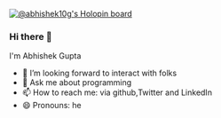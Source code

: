 [![@abhishek10g's Holopin board](https://holopin.io/api/user/board?user=abhishek10g)](https://holopin.io/@abhishek10g)
### Hi there 👋
I'm Abhishek Gupta
- 🤔 I’m looking forward to interact with folks
- 💬 Ask me about programming 
- 📫 How to reach me: via github,Twitter and LinkedIn 
- 😄 Pronouns: he



